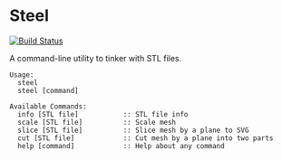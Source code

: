 # Steel

[![Build Status](https://travis-ci.org/krasin/steel.svg?branch=master)](https://travis-ci.org/krasin/steel)

A command-line utility to tinker with STL files.

```
Usage: 
  steel
  steel [command]

Available Commands: 
  info [STL file]           :: STL file info
  scale [STL file]          :: Scale mesh
  slice [STL file]          :: Slice mesh by a plane to SVG
  cut [STL file]            :: Cut mesh by a plane into two parts
  help [command]            :: Help about any command
```
